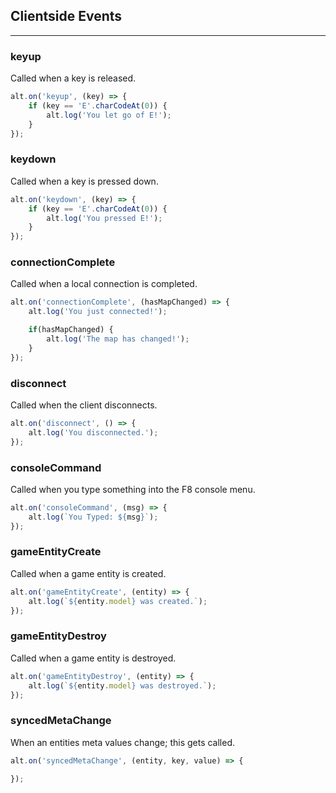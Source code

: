 ## Clientside Events
---

### keyup
Called when a key is released.
```js
alt.on('keyup', (key) => {
    if (key == 'E'.charCodeAt(0)) {
        alt.log('You let go of E!');
    }
});
```

### keydown
Called when a key is pressed down.
```js
alt.on('keydown', (key) => {
    if (key == 'E'.charCodeAt(0)) {
        alt.log('You pressed E!');
    }
});
```

### connectionComplete
Called when a local connection is completed.
```js
alt.on('connectionComplete', (hasMapChanged) => {
    alt.log('You just connected!');

    if(hasMapChanged) {
        alt.log('The map has changed!');
    }
});
```

### disconnect
Called when the client disconnects.
```js
alt.on('disconnect', () => {
    alt.log('You disconnected.');
});
```

### consoleCommand
Called when you type something into the F8 console menu.
```js
alt.on('consoleCommand', (msg) => {
    alt.log(`You Typed: ${msg}`);
});
```

### gameEntityCreate
Called when a game entity is created.
```js
alt.on('gameEntityCreate', (entity) => {
    alt.log(`${entity.model} was created.`);
});
```

### gameEntityDestroy
Called when a game entity is destroyed.
```js
alt.on('gameEntityDestroy', (entity) => {
    alt.log(`${entity.model} was destroyed.`);
});
```

### syncedMetaChange
When an entities meta values change; this gets called.
```js
alt.on('syncedMetaChange', (entity, key, value) => {

});
```
